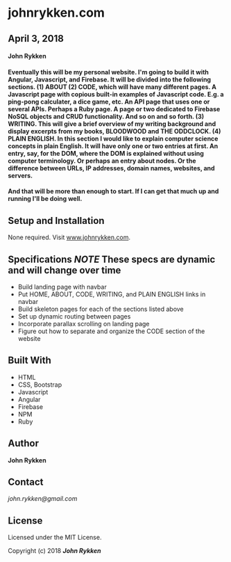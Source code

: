 # johnrykken.com

## April 3, 2018

#### John Rykken

#### Eventually this will be my personal website. I'm going to build it with Angular, Javascript, and Firebase. It will be divided into the following sections. (1) ABOUT (2) CODE, which will have many different pages. A Javascript page with copious built-in examples of Javascript code. E.g. a ping-pong calculater, a dice game, etc. An API page that uses one or several APIs. Perhaps a Ruby page. A page or two dedicated to Firebase NoSQL objects and CRUD functionality. And so on and so forth. (3) WRITING. This will give a brief overview of my writing background and display excerpts from my books, BLOODWOOD and THE ODDCLOCK. (4) PLAIN ENGLISH. In this section I would like to explain computer science concepts in plain English. It will have only one or two entries at first. An entry, say, for the DOM, where the DOM is explained without using computer terminology. Or perhaps an entry about nodes. Or the difference between URLs, IP addresses, domain names, websites, and servers.

#### And that will be more than enough to start. If I can get that much up and running I'll be doing well.         

## Setup and Installation

None required. Visit www.johnrykken.com.

## Specifications *NOTE* These specs are dynamic and will change over time

* Build landing page with navbar
* Put HOME, ABOUT, CODE, WRITING, and PLAIN ENGLISH links in navbar
* Build skeleton pages for each of the sections listed above
* Set up dynamic routing between pages
* Incorporate parallax scrolling on landing page
* Figure out how to separate and organize the CODE section of the website

## Built With

* HTML
* CSS, Bootstrap
* Javascript
* Angular
* Firebase
* NPM
* Ruby

## Author

**John Rykken**

## Contact

_john.rykken@gmail.com_

## License

Licensed under the MIT License.

  <!-- ## Acknowledgments -->

Copyright (c) 2018 **_John Rykken_**

